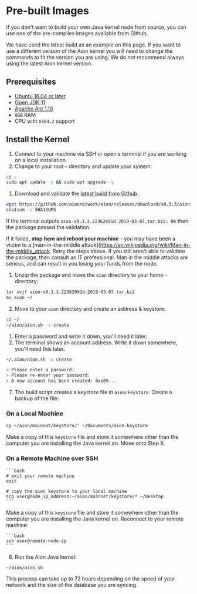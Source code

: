 # Pre-built Images

If you don't want to build your own Java kernel node from source, you can use one of the pre-compiles images available from Github.

We have used the latest build as an example on this page. If you want to use a different version of the Aion kernel you will need to change the commands to fit the version you are using. We do not recommend always using the latest Aion kernel version.

## Prerequisites

- [Ubuntu 16.04 or later](http://releases.ubuntu.com/16.04/)
- [Open JDK 11](https://download.java.net/java/GA/jdk11/13/GPL/openjdk-11.0.1_linux-x64_bin.tar.gz)
- [Apache Ant 1.10](http://ant.apache.org/bindownload.cgi)
- `8GB` RAM
- CPU with `SSE4.2` support

## Install the Kernel

1. Connect to your machine via SSH or open a terminal if you are working on a local installation.
2. Change to your root `~` directory and update your system:

```bash
cd ~
sudo apt update -y && sudo apt upgrade -y
```

1. Download and validate the [latest build from Github](https://github.com/aionnetwork/aion/releases):

```bash
wget https://github.com/aionnetwork/aion/releases/download/v0.3.3/aion-v0.3.3.22362091d-2019-03-07.tar.bz2 https://github.com/aionnetwork/aion/releases/download/v0.3.3/SHA1SUMS
sha1sum -c SHA1SUMS
```

If the terminal outputs `aion-v0.3.3.22362091d-2019-03-07.tar.bz2: OK` then the package passed the validation.

If it failed, **stop here and reboot your machine** - you may have been a victim to a [man-in-the-middle attack](https://en.wikipedia.org/wiki/Man-in-the-middle_attack. Retry the steps above. If you still aren't able to validate the package, then consult an IT professional. Man in the middle attacks are serious, and can result in you losing your funds from the node.

1. Unzip the package and move the `aion` directory to your home `~` directory:

```bash
tar xvjf aion-v0.3.3.22362091d-2019-03-07.tar.bz2
mv aion ~/
```

2. Move to your `aion` directory and create an address & keystore:

```bash
cd ~/
~/aion/aion.sh -a create
```

1. Enter a password and write it down, you'll need it later.
2. The terminal shows an account address. Write it down somewhere, you'll need this later.

```bash
~/.aion/aion.sh -a create

> Please enter a password:
> Please re-enter your password:
> A new account has been created: 0xa09...
```

7. The build script creates a keystore file in `aion/keystore`. Create a backup of the file:

### On a Local Machine

```bash
cp ~/aion/mainnet/keystore/* ~/Documents/aion-keystore
```

Make a copy of this `keystore` file and store it somewhere other than the computer you are installing the Java kernel on. Move onto Step 8.

### On a Remote Machine over SSH

    ```bash
    # exit your remote machine
    exit

    # copy the aion keystore to your local machine
    scp user@node_ip_address:~/aion/mainnet/keystore/* ~/Desktop
    ```

Make a copy of this `keystore` file and store it somewhere other than the computer you are installing the Java kernel on. Reconnect to your remote machine:

    ```bash
    ssh user@remote-node-ip
    ```

8. Run the Aion Java kernel:

```bash
~/aion/aion.sh
```

This process can take up to 72 hours depending on the speed of your network and the size of the database you are syncing.